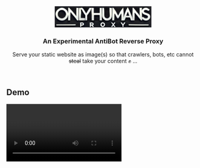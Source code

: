<div align="center">
  <picture>
    <img src="public/logo.png" width=50% height=50%>
  </picture>
</div>
<h3 align="center">An Experimental AntiBot Reverse Proxy </h3>
<p align="center">Serve your static website as image(s) so that crawlers, bots, etc cannot <del>steal</del> take your content ✊ ... </p>
<br>

## Demo
<video src="public/demo.mov">
